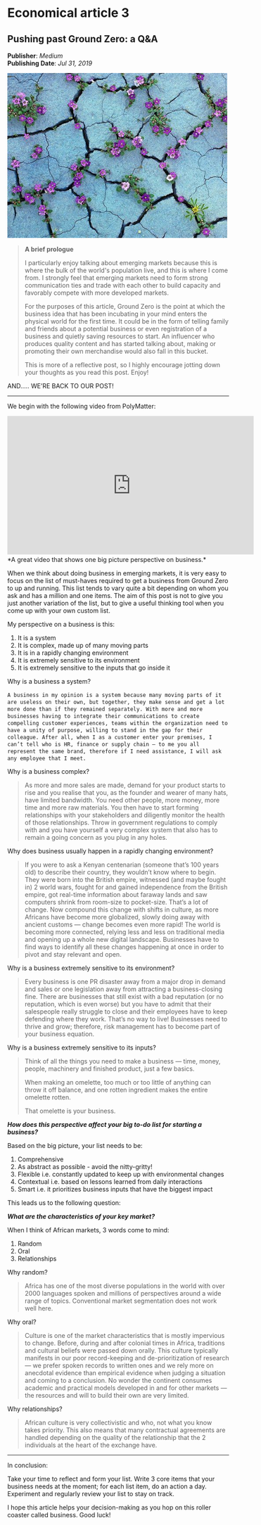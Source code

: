 # Economical article 3

## Pushing past Ground Zero: a Q&A

**Publisher**: *Medium*<br>
**Publishing Date**: *Jul 31, 2019*

![business](../images/business.jpeg)

> **A brief prologue**
> 
> I particularly enjoy talking about emerging markets because this is where the bulk of the world's population live, and this is where I come from.
> I strongly feel that emerging markets need to form strong communication ties and trade with each other to build capacity and favorably compete with more developed markets.
> 
> For the purposes of this article, Ground Zero is the point at which the business idea that has been incubating in your mind enters the physical world for the first time.
> It could be in the form of telling family and friends about a potential business or even registration of a business and quietly saving resources to start.
> An influencer who produces quality content and has started talking about, making or promoting their own merchandise would also fall in this bucket.
> 
> This is more of a reflective post, so I highly encourage jotting down your thoughts as you read this post. Enjoy!

AND….. WE’RE BACK TO OUR POST!

****

We begin with the following video from PolyMatter:
<iframe width="560" height="315" src="https://www.youtube.com/embed/4A89J4zrBw8" title="YouTube video player" frameborder="0" allow="accelerometer; autoplay; clipboard-write; encrypted-media; gyroscope; picture-in-picture" allowfullscreen></iframe><br>
*A great video that shows one big picture perspective on business.*

When we think about doing business in emerging markets, it is very easy to focus on the list of must-haves required to get a business from Ground Zero to up and running.
This list tends to vary quite a bit depending on whom you ask and has a million and one items. The aim of this post is not to give you just another variation of the list,
but to give a useful thinking tool when you come up with your own custom list.

My perspective on a business is this:

1. It is a system
2. It is complex, made up of many moving parts
3. It is in a rapidly changing environment
4. It is extremely sensitive to its environment
5. It is extremely sensitive to the inputs that go inside it

Why is a business a system?

    A business in my opinion is a system because many moving parts of it are useless on their own, but together, they make sense and get a lot more done than if they remained separately. With more and more businesses having to integrate their communications to create compelling customer experiences, teams within the organization need to have a unity of purpose, willing to stand in the gap for their colleague. After all, when I as a customer enter your premises, I can’t tell who is HR, finance or supply chain — to me you all represent the same brand, therefore if I need assistance, I will ask any employee that I meet.

Why is a business complex?

> As more and more sales are made, demand for your product starts to rise and you realise that you, as the founder and wearer of many hats, have limited bandwidth.
> You need other people, more money, more time and more raw materials. You then have to start forming relationships with your stakeholders and diligently monitor the
> health of those relationships. Throw in government regulations to comply with and you have yourself a very complex system that also has to remain a going concern as
> you plug in any holes.

Why does business usually happen in a rapidly changing environment?

> If you were to ask a Kenyan centenarian (someone that’s 100 years old) to describe their country, they wouldn’t know where to begin.
> They were born into the British empire, witnessed (and maybe fought in) 2 world wars, fought for and gained independence from the British empire, got real-time
> information about faraway lands and saw computers shrink from room-size to pocket-size. That’s a lot of change. Now compound this change with shifts in culture,
> as more Africans have become more globalized, slowly doing away with ancient customs — change becomes even more rapid! The world is becoming more connected, relying
> less and less on traditional media and opening up a whole new digital landscape. Businesses have to find ways to identify all these changes happening at once in order
> to pivot and stay relevant and open.

Why is a business extremely sensitive to its environment?

> Every business is one PR disaster away from a major drop in demand and sales or one legislation away from attracting a business-closing fine. There are businesses
> that still exist with a bad reputation (or no reputation, which is even worse) but you have to admit that their salespeople really struggle to close and their employees
> have to keep defending where they work. That’s no way to live! Businesses need to thrive and grow; therefore, risk management has to become part of your business equation.

Why is a business extremely sensitive to its inputs?

> Think of all the things you need to make a business — time, money, people, machinery and finished product, just a few basics.
> 
> When making an omelette, too much or too little of anything can throw it off balance, and one rotten ingredient makes the entire omelette rotten.
> 
> That omelette is your business.

***How does this perspective affect your big to-do list for starting a business?***

Based on the big picture, your list needs to be:

1. Comprehensive
2. As abstract as possible - avoid the nitty-gritty!
3. Flexible i.e. constantly updated to keep up with environmental changes
4. Contextual i.e. based on lessons learned from daily interactions
5. Smart i.e. it prioritizes business inputs that have the biggest impact

This leads us to the following question:

***What are the characteristics of your key market?***

When I think of African markets, 3 words come to mind:

1. Random
2. Oral
3. Relationships

Why random?

> Africa has one of the most diverse populations in the world with over 2000 languages spoken and millions of perspectives around a wide range of topics.
> Conventional market segmentation does not work well here.

Why oral?

> Culture is one of the market characteristics that is mostly impervious to change. Before, during and after colonial times in Africa, traditions and cultural beliefs
> were passed down orally. This culture typically manifests in our poor record-keeping and de-prioritization of research — we prefer spoken records to written ones and
> we rely more on anecdotal evidence than empirical evidence when judging a situation and coming to a conclusion. No wonder the continent consumes academic and practical
> models developed in and for other markets — the resources and will to build their own are very limited.

Why relationships?

> African culture is very collectivistic and who, not what you know takes priority. This also means that many contractual agreements are handled depending on the
> quality of the relationship that the 2 individuals at the heart of the exchange have.

****

In conclusion:

Take your time to reflect and form your list. Write 3 core items that your business needs at the moment; for each list item, do an action a day.
Experiment and regularly review your list to stay on track.

I hope this article helps your decision-making as you hop on this roller coaster called business. Good luck!
